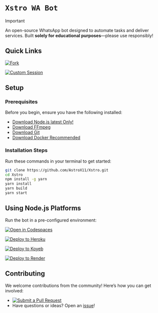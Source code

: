 # `Xstro WA Bot`

> [!IMPORTANT]  
> An open-source WhatsApp bot designed to automate tasks and deliver services. Built **solely for educational purposes**—please use responsibly!

## Quick Links

[![Fork](https://img.shields.io/badge/Fork-black?style=for-the-badge&logo=git)](https://github.com/AstroX11/Xstro/fork)

[![Custom Session](https://img.shields.io/badge/Auth-black?style=for-the-badge&logo=github)](https://github.com/AstroX11/XstroSession)

## Setup

### Prerequisites

Before you begin, ensure you have the following installed:

- [Download Node.js latest Only!](https://nodejs.org/en)
- [Download FFmpeg](https://www.ffmpeg.org/)
- [Download Git](https://git-scm.com/)
- [Download Docker Recommended](https://www.docker.com/products/docker-desktop/)

### Installation Steps

Run these commands in your terminal to get started:

```bash
git clone https://github.com/AstroX11/Xstro.git
cd Xstro
npm install -g yarn
yarn install
yarn build
yarn start
```

## Using Node.js Platforms

Run the bot in a pre-configured environment:

[![Open in Codespaces](https://github.com/codespaces/badge.svg)](https://github.com/codespaces/new?skip_quickstart=true&machine=standardLinux32gb&repo=882210451&ref=master&geo=EuropeWest)

[![Deploy to Heroku](https://www.herokucdn.com/deploy/button.svg)](https://www.heroku.com/deploy?template=https://github.com/AstroX11/Xstro)

[![Deploy to Koyeb](https://www.koyeb.com/static/images/deploy/button.svg)](https://app.koyeb.com/services/deploy?type=git&builder=dockerfile&repository=https://github.com/AstroX11/Xstro&branch=master&name=xstro&env%5BSESSION_ID%5D=null&env%5BSUDO%5D=null&env%5BBOT_INFO%5D=%CE%B1%D1%95%D1%82%D1%8F%CF%83%CF%8711;%CF%87%D1%95%D1%84%D1%8F%CF%83%20%D0%BC%E2%88%82&env%5BSTICKER_PACK%5D=%D0%BC%CE%B1%E2%88%82%D1%94%20%D0%B1%D1%83;%CF%87%D1%95%D1%84%D1%8F%CF%83%20%D0%BC%CF%85%E2%84%93%D1%82%CE%B9%20%E2%88%82%D1%94%CE%BD%CE%B9%C2%A2%D1%94%20%D0%B2%CF%83%D1%82&env%5BWARN_COUNT%5D=3&env%5BTIME_ZONE%5D=Africa/Lagos)

[![Deploy to Render](https://render.com/images/deploy-to-render-button.svg)](https://render.com/deploy?repo=https://github.com/AstroX11/Xstro)


## Contributing

We welcome contributions from the community! Here’s how you can get involved:

- [![Submit a Pull Request](https://img.shields.io/badge/Pull_Request-black?style=for-the-badge&logo=github)](https://github.com/AstroX11/Xstro/pulls)
- Have questions or ideas? Open an [issue](https://github.com/AstroX11/Xstro/issues)!
